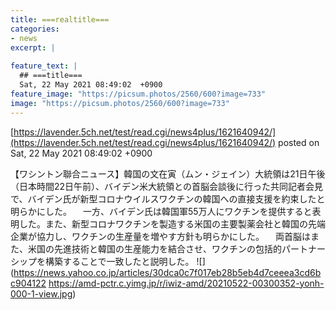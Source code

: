 ```yaml
---
title: ===realtitle===
categories:
- news
excerpt: |
  
feature_text: |
  ## ===title===
  Sat, 22 May 2021 08:49:02  +0900
feature_image: "https://picsum.photos/2560/600?image=733"
image: "https://picsum.photos/2560/600?image=733"
---
```


[https://lavender.5ch.net/test/read.cgi/news4plus/1621640942/](https://lavender.5ch.net/test/read.cgi/news4plus/1621640942/)
posted on Sat, 22 May 2021 08:49:02  +0900

<!--more-->

【ワシントン聯合ニュース】韓国の文在寅（ムン・ジェイン）大統領は21日午後（日本時間22日午前）、バイデン米大統領との首脳会談後に行った共同記者会見で、バイデン氏が新型コロナウイルスワクチンの韓国への直接支援を約束したと明らかにした。 　一方、バイデン氏は韓国軍55万人にワクチンを提供すると表明した。また、新型コロナワクチンを製造する米国の主要製薬会社と韓国の先端企業が協力し、ワクチンの生産量を増やす方針も明らかにした。 　両首脳はまた、米国の先進技術と韓国の生産能力を結合させ、ワクチンの包括的パートナーシップを構築することで一致したと説明した。 ![](https://news.yahoo.co.jp/articles/30dca0c7f017eb28b5eb4d7ceeea3cd6bc904122 https://amd-pctr.c.yimg.jp/r/iwiz-amd/20210522-00300352-yonh-000-1-view.jpg)
